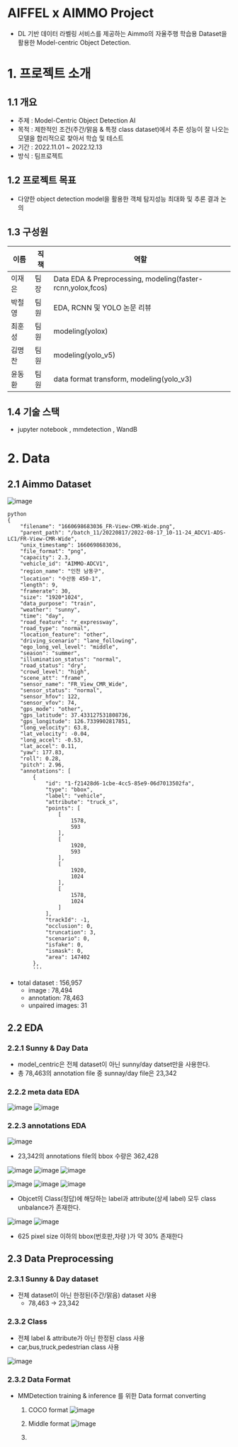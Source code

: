 # AIFFEL x AIMMO Project
- DL 기반 데이터 라벨링 서비스를 제공하는 Aimmo의 자율주행 학습용 Dataset을 활용한 Model-centric Object Detection.

# 1. 프로젝트 소개

## 1.1 개요
- 주제 : Model-Centric Object Detection AI
- 목적 : 제한적인 조건(주간/맑음 & 특정 class dataset)에서 추론 성능이 잘 나오는 모델을 합리적으로 찾아서 학습 및 테스트
- 기간 : 2022.11.01 ~ 2022.12.13
- 방식 : 팀프로젝트

## 1.2 프로젝트 목표
- 다양한 object detection model을 활용한 객체 탐지성능 최대화 및 추론 결과 논의

## 1.3 구성원
|이름|직책|역할|
|----|-----|-----|
|이재은|팀장|Data EDA & Preprocessing, modeling(faster-rcnn,yolox,fcos)|
|박철영|팀원|EDA, RCNN 및 YOLO 논문 리뷰|
|최훈성|팀원|modeling(yolox)|
|김명찬|팀원|modeling(yolo_v5)|
|윤동환|팀원|data format transform, modeling(yolo_v3)|

## 1.4 기술 스택
- jupyter notebook , mmdetection , WandB 

# 2. Data
## 2.1 Aimmo Dataset
![image](https://user-images.githubusercontent.com/91417254/206915913-96f3c3ee-5101-46b9-9c57-f850ede2f93c.png)
```
python
{
    "filename": "1660698683036_FR-View-CMR-Wide.png",
    "parent_path": "/batch_11/20220817/2022-08-17_10-11-24_ADCV1-ADS-LC1/FR-View-CMR-Wide",
    "unix_timestamp": 1660698683036,
    "file_format": "png",
    "capacity": 2.3,
    "vehicle_id": "AIMMO-ADCV1",
    "region_name": "인천 남동구",
    "location": "수산동 450-1",
    "length": 9,
    "framerate": 30,
    "size": "1920*1024",
    "data_purpose": "train",
    "weather": "sunny",
    "time": "day",
    "road_feature": "r_expressway",
    "road_type": "normal",
    "location_feature": "other",
    "driving_scenario": "lane_following",
    "ego_long_vel_level": "middle",
    "season": "summer",
    "illumination_status": "normal",
    "road_status": "dry",
    "crowd_level": "high",
    "scene_att": "frame",
    "sensor_name": "FR_View_CMR_Wide",
    "sensor_status": "normal",
    "sensor_hfov": 122,
    "sensor_vfov": 74,
    "gps_mode": "other",
    "gps_latitude": 37.433127531808736,
    "gps_longitude": 126.7339902817851,
    "long_velocity": 63.8,
    "lat_velocity": -0.04,
    "long_accel": -0.53,
    "lat_accel": 0.11,
    "yaw": 177.83,
    "roll": 0.28,
    "pitch": 2.96,
    "annotations": [
        {
            "id": "1-f21428d6-1cbe-4cc5-85e9-06d7013502fa",
            "type": "bbox",
            "label": "vehicle",
            "attribute": "truck_s",
            "points": [
                [
                    1578,
                    593
                ],
                [
                    1920,
                    593
                ],
                [
                    1920,
                    1024
                ],
                [
                    1578,
                    1024
                ]
            ],
            "trackId": -1,
            "occlusion": 0,
            "truncation": 3,
            "scenario": 0,
            "isfake": 0,
            "ismask": 0,
            "area": 147402
        },
        '''

```
- total dataset : 156,957
    - image : 78,494
    - annotation: 78,463
    - unpaired images: 31 

## 2.2 EDA
### 2.2.1 Sunny & Day Data 
- model_centric은 전체 dataset이 아닌 sunny/day datset만을 사용한다.
- 총 78,463의 annotation file 중 sunnay/day file은 23,342 

### 2.2.2 meta data EDA
![image](https://user-images.githubusercontent.com/91417254/206916500-2dc5bf04-42e3-41a6-bda2-91470cae8840.png)
![image](https://user-images.githubusercontent.com/91417254/206916507-90d67b37-f9b9-49f7-9549-80fa467f14af.png)

### 2.2.3 annotations EDA
![image](https://user-images.githubusercontent.com/91417254/206916630-6900541f-ed69-4e4e-aeab-ae1d85c58503.png)
- 23,342의 annotations file의 bbox 수량은 362,428

![image](https://user-images.githubusercontent.com/91417254/206916675-6ac4a141-e8d7-422d-8760-a3765fadc48e.png)
![image](https://user-images.githubusercontent.com/91417254/206916894-f8521fc5-ceb5-4aa3-9963-ab7b3049f7e0.png)
![image](https://user-images.githubusercontent.com/91417254/206916909-7882ccfd-f2d4-4dcb-a8be-d7f40195de17.png)

![image](https://user-images.githubusercontent.com/91417254/206916924-a543a434-73d6-425b-917f-87afeb7cef39.png)
![image](https://user-images.githubusercontent.com/91417254/206916932-2f900822-1a4a-421a-987f-e552e7a83fd1.png)
![image](https://user-images.githubusercontent.com/91417254/206916940-60336338-b625-40d8-b355-dfc3f8a9bcbc.png)

- Objcet의 Class(정답)에 해당하는 label과 attribute(상세 label) 모두 class unbalance가 존재한다.

![image](https://user-images.githubusercontent.com/91417254/206917009-37766f88-e8e7-4b21-a66c-e8977295146d.png)
![image](https://user-images.githubusercontent.com/91417254/206917066-8f1753ea-9c57-48d2-aee2-6916e0b9efba.png)
- 625 pixel size 이하의 bbox(번호판,차량 )가 약 30% 존재한다


## 2.3 Data Preprocessing
### 2.3.1 Sunny & Day dataset
- 전체 dataset이 아닌 한정된(주간/맑음) dataset 사용
    - 78,463 -> 23,342 
### 2.3.2 Class
- 전체 label & attribute가 아닌 한정된 class 사용
- car,bus,truck,pedestrian class 사용

![image](https://user-images.githubusercontent.com/91417254/206923640-64b8c168-978a-4f7b-a850-d736891a2bb8.png)

### 2.3.2 Data Format
- MMDetection training & inference 를 위한 Data format converting
    1. COCO format
        ![image](https://user-images.githubusercontent.com/91417254/206923719-25fe3245-e6ac-45ef-91e6-30e367783a2d.png)
    2. Middle format
        ![image](https://user-images.githubusercontent.com/91417254/206923745-910cc39c-5fe9-43d7-a802-43246b460c78.png)

    4. 


